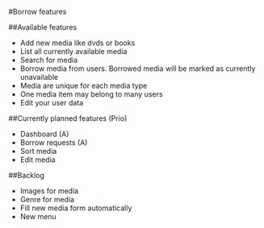 #Borrow features 

##Available features
* Add new media like dvds or books
* List all currently available media
* Search for media
* Borrow media from users. Borrowed media will be marked as  currently unavailable
* Media are unique for each media type
* One media item may belong to many users
* Edit your user data

##Currently planned features (Prio)
* Dashboard (A)
* Borrow requests (A)
* Sort media
* Edit media 

##Backlog
* Images for media
* Genre for media
* Fill new media form automatically 
* New menu
